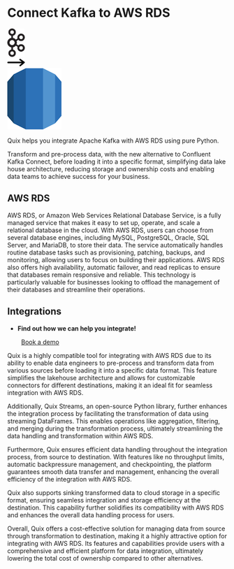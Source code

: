# Connect Kafka to AWS RDS

<div class="connect-images cards blog-grid-card" markdown>
<div>
<img src="../images/kafka_logo.png" width="40px" />
</div>
<div>
<img src="../images/arrow.svg" width="40px" />
</div>
<div>
<img src="./images/aws-rds_1.jpg" />
</div>
</div>

Quix helps you integrate Apache Kafka with AWS RDS using pure Python.

Transform and pre-process data, with the new alternative to Confluent Kafka Connect, before loading it into a specific format, simplifying data lake house architecture, reducing storage and ownership costs and enabling data teams to achieve success for your business.

## AWS RDS

AWS RDS, or Amazon Web Services Relational Database Service, is a fully managed service that makes it easy to set up, operate, and scale a relational database in the cloud. With AWS RDS, users can choose from several database engines, including MySQL, PostgreSQL, Oracle, SQL Server, and MariaDB, to store their data. The service automatically handles routine database tasks such as provisioning, patching, backups, and monitoring, allowing users to focus on building their applications. AWS RDS also offers high availability, automatic failover, and read replicas to ensure that databases remain responsive and reliable. This technology is particularly valuable for businesses looking to offload the management of their databases and streamline their operations.

## Integrations

<div class="grid cards" markdown>

- __Find out how we can help you integrate!__

    <a class="md-button md-button--primary" href="https://share.hsforms.com/1iW0TmZzKQMChk0lxd_tGiw4yjw2?__hstc=175542013.2303933fbd746c0ac86d9ccbe9bc9100.1728383268831.1729603416735.1729620918855.31&__hssc=175542013.1.1729620918855&__hsfp=2132701734" target="_blank" style="margin:.5rem;">Book a demo</a>

</div>


Quix is a highly compatible tool for integrating with AWS RDS due to its ability to enable data engineers to pre-process and transform data from various sources before loading it into a specific data format. This feature simplifies the lakehouse architecture and allows for customizable connectors for different destinations, making it an ideal fit for seamless integration with AWS RDS.

Additionally, Quix Streams, an open-source Python library, further enhances the integration process by facilitating the transformation of data using streaming DataFrames. This enables operations like aggregation, filtering, and merging during the transformation process, ultimately streamlining the data handling and transformation within AWS RDS.

Furthermore, Quix ensures efficient data handling throughout the integration process, from source to destination. With features like no throughput limits, automatic backpressure management, and checkpointing, the platform guarantees smooth data transfer and management, enhancing the overall efficiency of the integration with AWS RDS.

Quix also supports sinking transformed data to cloud storage in a specific format, ensuring seamless integration and storage efficiency at the destination. This capability further solidifies its compatibility with AWS RDS and enhances the overall data handling process for users.

Overall, Quix offers a cost-effective solution for managing data from source through transformation to destination, making it a highly attractive option for integrating with AWS RDS. Its features and capabilities provide users with a comprehensive and efficient platform for data integration, ultimately lowering the total cost of ownership compared to other alternatives.

